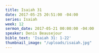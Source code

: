 ```yaml
---
title: Isaiah 31
date: 2017-05-25 20:51:00 -04:00
series: Isaiah
week: 12
sermon_date: 2017-05-21 00:00:00 -04:00
speaker: Denis Beausejour
bible_text: 'Isaiah 31: 1-22'
thumbnail_image: "/uploads/isaiah.jpg"
---
```


